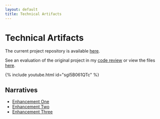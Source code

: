 ```yaml
---
layout: default
title: Technical Artifacts
---
```


# Technical Artifacts

The current project repository is available [here](https://github.com/clintmonroe00/capstone-project/tree/develop).

See an evaluation of the original project in my [code review](https://youtu.be/sgI5B061QTc) or view the files [here](https://github.com/clintmonroe00/CS-340-Client-Server-Development).

{% include youtube.html id="sgI5B061QTc" %}

## Narratives

* [Enhancement One](enhancements/software-design-and-engineering)
* [Enhancement Two](enhancements/algorithms-and-data-structures)
* [Enhancement Three](enhancements/databases)
